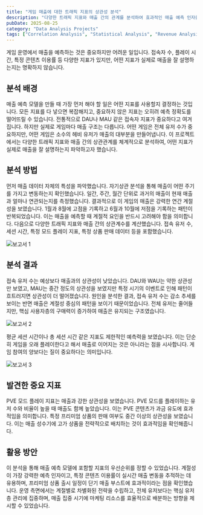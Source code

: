 ```yaml
---
title: "게임 매출에 대한 트래픽 지표의 상관성 분석"
description: "다양한 트래픽 지표와 매출 간의 관계를 분석하여 효과적인 매출 예측 인자를 파악"
pubDate: 2025-08-25
category: "Data Analysis Projects"
tags: ["Correlation Analysis", "Statistical Analysis", "Revenue Analysis"]
---
```


게임 운영에서 매출을 예측하는 것은 중요하지만 어려운 일입니다. 접속자 수, 플레이 시간, 특정 콘텐츠 이용률 등 다양한 지표가 있지만, 어떤 지표가 실제로 매출을 잘 설명하는지는 명확하지 않습니다.

## 분석 배경

매출 예측 모델을 만들 때 가장 먼저 해야 할 일은 어떤 지표를 사용할지 결정하는 것입니다. 모든 지표를 다 넣으면 복잡해지고, 중요하지 않은 지표는 오히려 예측 정확도를 떨어뜨릴 수 있습니다. 전통적으로 DAU나 MAU 같은 접속자 지표가 중요하다고 여겨집니다. 하지만 실제로 게임마다 매출 구조는 다릅니다. 어떤 게임은 전체 유저 수가 중요하지만, 어떤 게임은 소수의 헤비 유저가 매출의 대부분을 만들어냅니다. 이 프로젝트에서는 다양한 트래픽 지표와 매출 간의 상관관계를 체계적으로 분석하여, 어떤 지표가 실제로 매출을 잘 설명하는지 파악하고자 했습니다.

## 분석 방법

먼저 매출 데이터 자체의 특성을 파악했습니다. 자기상관 분석을 통해 매출이 어떤 주기를 가지고 변동하는지 확인했습니다. 일간, 주간, 월간 단위로 과거의 매출이 현재 매출과 얼마나 연관되는지를 측정했습니다. 결과적으로 이 게임의 매출은 강력한 연간 계절성을 보였습니다. 1월과 8월에 고점을 기록하고 6월과 10월에 저점을 기록하는 패턴이 반복되었습니다. 이는 매출을 예측할 때 계절적 요인을 반드시 고려해야 함을 의미합니다. 다음으로 다양한 트래픽 지표와 매출 간의 상관계수를 계산했습니다. 접속 유저 수, 세션 시간, 특정 모드 플레이 지표, 특정 상품 판매 데이터 등을 포함했습니다.

![보고서 1](/images/project-traffic-revenue-chart-1.png)

## 분석 결과

접속 유저 수는 예상보다 매출과의 상관성이 낮았습니다. DAU와 WAU는 약한 상관성만 보였고, MAU는 중간 정도의 상관성을 보였지만 특정 시기의 이벤트로 인해 패턴이 흐트러지면 상관성이 더 떨어졌습니다. 원인을 분석한 결과, 접속 유저 수는 감소 추세를 보이는 반면 매출은 계절성 중심의 패턴을 보이기 때문이었습니다. 전체 유저는 줄어들지만, 핵심 사용자층의 구매력이 증가하여 매출은 유지되는 구조였습니다.

![보고서 2](/images/project-traffic-revenue-chart-3.png)

평균 세션 시간이나 총 세션 시간 같은 지표도 제한적인 예측력을 보였습니다. 이는 단순히 게임을 오래 플레이한다고 해서 매출로 이어지는 것은 아니라는 점을 시사합니다. 게임 참여의 양보다는 질이 중요하다는 의미입니다.

![보고서 3](/images/project-traffic-revenue-chart-2.png)

## 발견한 중요 지표

PVE 모드 플레이 지표는 매출과 강한 상관성을 보였습니다. PVE 모드를 플레이하는 유저 수와 비율이 높을 때 매출도 함께 높았습니다. 이는 PVE 콘텐츠가 과금 유도에 효과적임을 의미합니다. 특정 프리미엄 상품의 판매 여부도 중간 이상의 상관성을 보였습니다. 이는 매출 성수기에 고가 상품을 전략적으로 배치하는 것이 효과적임을 확인해줍니다.

## 활용 방안

이 분석을 통해 매출 예측 모델에 포함할 지표의 우선순위를 정할 수 있었습니다. 계절성이 가장 강력한 예측 인자이고, 특정 콘텐츠 이용률이 실시간 매출 변동을 추적하는 데 유용하며, 프리미엄 상품 출시 일정이 단기 매출 부스트에 효과적이라는 점을 확인했습니다. 운영 측면에서는 계절별로 차별화된 전략을 수립하고, 전체 유저보다는 핵심 유저층 관리에 집중하며, 매출 집중 시기에 마케팅 리소스를 효율적으로 배분하는 방향을 제시할 수 있었습니다.

